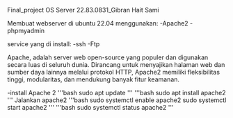 Final_project OS Server 22.83.0831_Gibran Hait Sami 

Membuat webserver di ubuntu 22.04 menggunakan:
-Apache2
-phpmyadmin

service yang di install:
-ssh
-Ftp

Apache, adalah server web open-source yang populer dan digunakan secara luas di seluruh dunia. Dirancang untuk menyajikan halaman web dan sumber daya lainnya melalui protokol HTTP, Apache2 memiliki fleksibilitas tinggi, modularitas, dan mendukung banyak fitur keamanan. 

-install Apache 2
'''bash
sudo apt update
'''
'''bash
sudo apt install apache2
'''
Jalankan apache2
'''bash
sudo systemctl enable apache2
sudo systemctl start apache2
'''
'''bash
sudo systemctl status apache2
'''




